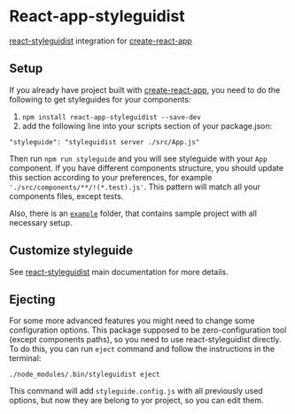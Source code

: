 # React-app-styleguidist

[react-styleguidist] integration for [create-react-app]

## Setup

If you already have project built with [create-react-app], you need to do the following to get styleguides for your components:

1. `npm install react-app-styleguidist --save-dev`
2. add the following line into your scripts section of your package.json:

```
"styleguide": "styleguidist server ./src/App.js"
```

Then run `npm run styleguide` and you will see styleguide with your `App` component. If you have different components structure, you should update this section according to your preferences, for example `'./src/components/**/!(*.test).js'`. This pattern will match all your components files, except tests.

Also, there is an [`example`](example) folder, that contains sample project with all necessary setup.

## Customize styleguide

See [react-styleguidist] main documentation for more details.

## Ejecting

For some more advanced features you might need to change some configuration options. This package supposed to be zero-configuration tool (except components paths), so you need to use react-styleguidist directly. To do this, you can run `eject` command and follow the instructions in the terminal:

```
./node_modules/.bin/styleguidist eject
```
This command will add `styleguide.config.js` with all previously used options, but now they are belong to yor project, so you can edit them.


[react-styleguidist]: https://github.com/sapegin/react-styleguidist
[create-react-app]:https://github.com/facebookincubator/create-react-app
